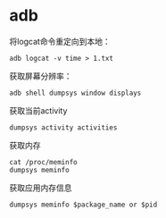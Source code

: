# adb

将logcat命令重定向到本地：

```shell
adb logcat -v time > 1.txt
```

获取屏幕分辨率：

```shell
adb shell dumpsys window displays
```

获取当前activity

```shell
dumpsys activity activities
```

获取内存

```shell
cat /proc/meminfo
dumpsys meminfo
```

获取应用内存信息

```shell
dumpsys meminfo $package_name or $pid
```

